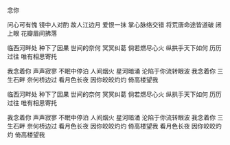 念你

问心可有愧 镜中人对酌
故人江边月 爱恨一抹
掌心脉络交错 将荒唐命途皆道破
闭上眼 花瓣眉间拂落

临西河畔处 种下了因果
世间的奈何 冥冥纠葛
倘若燃尽心火 纵拱手天下如何
历历过往 唯有相思寄托

我念着你 声声寂寥 不眠中停泊
人间烟火 星河暗涌 沦陷于你流转眼波
我念着你 三生石畔 奈何桥边过
看月色长夜 因你皎皎灼灼 倚高楼望我

临西河畔处 种下了因果
世间的奈何 冥冥纠葛
倘若燃尽心火 纵拱手天下如何
历历过往 唯有相思寄托

我念着你 声声寂寥 不眠中停泊
人间烟火 星河暗涌 沦陷于你流转眼波
我念着你 三生石畔 奈何桥边过
看月色长夜 因你皎皎灼灼 倚高楼望我
看月色长夜 因你皎皎灼灼 倚高楼望我
